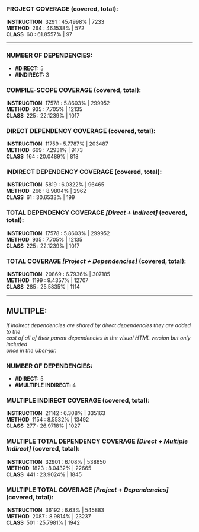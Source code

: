 ### PROJECT COVERAGE (covered, total):  
**INSTRUCTION** &nbsp;3291 : 45.4998% | 7233  
**METHOD** &nbsp;264 : 46.1538% | 572  
**CLASS** &nbsp;60 : 61.8557% | 97  
  
----------------------------------------------------------------  
### **NUMBER OF DEPENDENCIES:**   
- **#DIRECT:** 5  
- **#INDIRECT:** 3  
### COMPILE-SCOPE COVERAGE (covered, total):  
**INSTRUCTION** &nbsp;17578 : 5.8603% | 299952  
**METHOD** &nbsp;935 : 7.705% | 12135  
**CLASS** &nbsp;225 : 22.1239% | 1017  
  
### DIRECT DEPENDENCY COVERAGE (covered, total):  
**INSTRUCTION** &nbsp;11759 : 5.7787% | 203487  
**METHOD** &nbsp;669 : 7.2931% | 9173  
**CLASS** &nbsp;164 : 20.0489% | 818  
  
### INDIRECT DEPENDENCY COVERAGE (covered, total):  
**INSTRUCTION** &nbsp;5819 : 6.0322% | 96465  
**METHOD** &nbsp;266 : 8.9804% | 2962  
**CLASS** &nbsp;61 : 30.6533% | 199  
  
### TOTAL DEPENDENCY COVERAGE _[Direct + Indirect]_ (covered, total):  
**INSTRUCTION** &nbsp;17578 : 5.8603% | 299952  
**METHOD** &nbsp;935 : 7.705% | 12135  
**CLASS** &nbsp;225 : 22.1239% | 1017  
  
### TOTAL COVERAGE _[Project + Dependencies]_ (covered, total):  
**INSTRUCTION** &nbsp;20869 : 6.7936% | 307185  
**METHOD** &nbsp;1199 : 9.4357% | 12707  
**CLASS** &nbsp;285 : 25.5835% | 1114  
  
----------------------------------------------------------------  
## MULTIPLE:  
_If indirect dependencies are shared by direct dependencies they are added to the  
cost of all of their parent dependencies in the visual HTML version but only included  
once in the Uber-jar._  
### **NUMBER OF DEPENDENCIES:**   
- **#DIRECT:** 5  
- **#MULTIPLE INDIRECT:** 4  
### MULTIPLE INDIRECT COVERAGE (covered, total):  
**INSTRUCTION** &nbsp;21142 : 6.308% | 335163  
**METHOD** &nbsp;1154 : 8.5532% | 13492  
**CLASS** &nbsp;277 : 26.9718% | 1027  
  
### MULTIPLE TOTAL DEPENDENCY COVERAGE _[Direct + Multiple Indirect]_ (covered, total):  
**INSTRUCTION** &nbsp;32901 : 6.108% | 538650  
**METHOD** &nbsp;1823 : 8.0432% | 22665  
**CLASS** &nbsp;441 : 23.9024% | 1845  
  
### MULTIPLE TOTAL COVERAGE _[Project + Dependencies]_ (covered, total):  
**INSTRUCTION** &nbsp;36192 : 6.63% | 545883  
**METHOD** &nbsp;2087 : 8.9814% | 23237  
**CLASS** &nbsp;501 : 25.7981% | 1942  
